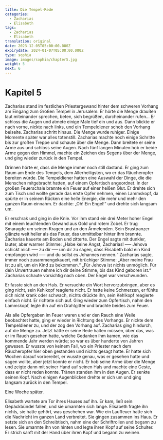 ```yaml
---
title: Die Tempel-Rede
categories:
  - Zacharias
  - Elisabeth
tags:
  - Zacharias
  - Elisabeth
translation: original
date: 2023-12-05T05:00:00.000Z
expirydate: 2024-01-07T05:00:00.000Z
type: sophia
image: images/sophia/chapter5.jpg
weight: 5
next: 6
---
```


# Kapitel 5

Zacharias stand im festlichen Priestergewand hinter dem schweren Vorhang am Eingang zum Großen Tempel in Jerusalem.
Er hörte die Menge draußen laut miteinander sprechen, beten, sich begrüßen, durcheinander rufen...
Er schloss die Augen und atmete einige Male tief ein und aus.
Dann blickte er nach vorne, nickte nach links, und ein Tempeldiener schob den Vorhang beiseite.
Zacharias schritt hinaus.
Die Menge wurde ruhiger.
Einige Momente später war alles totenstill.
Zacharias machte noch einige Schritte bis zur großen Treppe und schaute über die Menge.
Dann breitete er seine Arme aus und schloss seine Augen.
Nach fünf langen Minuten hob er beide Arme gegen den Himmel, machte ein Zeichen des Segens über der Menge, und ging wieder zurück in den Tempel.

Drinnen hörte er, dass die Menge immer noch still dastand.
Er ging zum Raum am Ende des Tempels, dem Allerheiligsten, wo er das Räucheropfer bereiten würde.
Die Tempeldiener hatten eine Auswahl der Dinge, die die Menschen mitgebracht hatten, auf einem Opfertisch angeordnet.
In der großen Feuerschale brannte ein Feuer auf einer heißen Glut.
Er drehte sich zum Tisch und wollte gerade das erste Opfer nehmen, einen Lammskopf, da spürte er in seinem Rücken eine helle Energie, die mehr und mehr den ganzen Raum einnahm.
Er dachte: „Oh! Ein Engel!“ und drehte sich langsam um.

Er erschrak und ging in die Knie.
Vor ihm stand ein drei Meter hoher Engel mit einem leuchtenden Gewand aus Gold und rotem Zobel.
Er trug Smaragde um seinen Kragen und an den Ärmelenden.
Sein Brustpanzer glänzte weit heller als das Feuer, das unmittelbar hinter ihm brannte.
Zacharias kauerte am Boden und zitterte.
Der Engel sagte mit dunkler, lauter, aber warmer Stimme: „Habe keine Angst, Zacharias! ––– Jehova schickt mich ––– zu dir ––– um dir zu sagen, dass Elisabeth bald ein Kind empfangen wird ––– und du sollst es Johannes nennen.“
Zacharias sagte, immer noch zusammengekauert, mit brüchiger Stimme: „Aber meine Frau ist zu alt, um ein Kind zu bekommen.“
„Für Jehova ist nichts unmöglich.
Für dein Unvertrauen nehme ich dir deine Stimme, bis das Kind geboren ist.“
Zacharias schaute vorsichtig nach oben.
Der Engel war verschwunden.

Er fasste sich an den Hals.
Er versuchte ein Wort hervorzubringen, aber es ging nicht, sein Kehlkopf reagierte nicht.
Er hatte keine Schmerzen, er fühlte sich nicht krank oder schwach, nichts drückte ihn, sein Kehlkopf reagierte einfach nicht.
Er richtete sich auf.
Ging wieder zum Opfertisch, nahm den Lammskopf, legte ihn auf ein Drahtgitter und brachte beides zum Feuer.

Als alle Opfergaben im Feuer waren und er den Rauch eine Weile beobachtet hatte, ging er wieder in Richtung des Vorhangs.
Er nickte dem Tempeldiener zu, und der zog den Vorhang auf.
Zacharias ging hindurch, auf die Menge zu.
Jetzt hätte er seine Rede halten müssen, über das, was er im Rauch gesehen hatte, welche Gedanken ihm kamen, wie das kommende Jahr werden würde; so war es über hunderte von Jahren gewesen.
Er wusste von keinem Fall, wo ein Priester nach dem Räucheropfer hier oben gestanden und nichts gesagt hatte.
Er hatte sich Wochen darauf vorbereitet, er wusste genau, was er gesehen hatte und sagen wollte, aber jetzt konnte er nicht.
Er hob seine Arme über die Menge und zeigte dann mit seiner Hand auf seinen Hals und machte eine Geste, dass er nicht reden konnte.
Tränen standen ihm in den Augen.
Er senkte seinen Kopf.
Nach einigen Augenblicken drehte er sich um und ging langsam zurück in den Tempel.

Eine Woche später.

Elisabeth wartete am Tor ihres Hauses auf ihn.
Er kam, ließ sein Gepäckbündel fallen, und sie umarmten sich lange.
Elisabeth fragte ihn nichts, sie hatte gehört, was geschehen war.
Wie ein Lauffeuer hatte sich die Nachricht im ganzen Land verbreitet.
Sie gingen zusammen ins Haus.
Er setzte sich an den Schreibtisch, nahm eine der Schriftrollen und begann zu lesen.
Sie umarmte ihn von hinten und legte ihren Kopf auf seine Schulter.
Er strich sanft mit der Hand über ihren Kopf und begann zu weinen.

